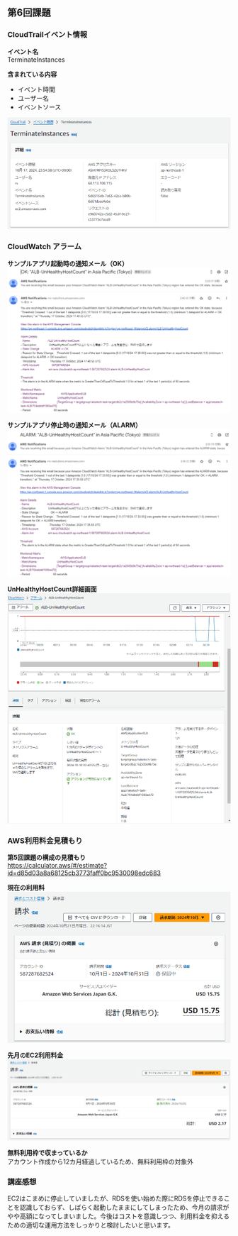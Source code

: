 ## 第6回課題

### CloudTrailイベント情報

**イベント名**  
TerminateInstances

**含まれている内容**  
- イベント時間
- ユーザー名
- イベントソース

![](image/cloudtrail-event-info.png)

### CloudWatch アラーム

**サンプルアプリ起動時の通知メール（OK）**  
![](image/cloudwatch-ok.png)  

**サンプルアプリ停止時の通知メール（ALARM）**  
![](image/cloudwatch-alarm.png)  

**UnHealthyHostCount詳細画面**  
![](image/unhealthyhostcount-detail.png)  

### AWS利用料金見積もり
**第5回課題の構成の見積もり**  
https://calculator.aws/#/estimate?id=d85d03a8a68125cb3773faff0bc9530098edc683  

**現在の利用料**  
![](image/current-billing-overview.png)  

**先月のEC2利用料金**  
![](image/last-month-cost.png)  

**無料利用枠で収まっているか**  
アカウント作成から12カ月経過しているため、無料利用枠の対象外

### 講座感想
EC2はこまめに停止していましたが、RDSを使い始めた際にRDSを停止できることを認識しておらず、しばらく起動したままにしてしまったため、今月の請求がやや高額になってしまいました。今後はコストを意識しつつ、利用料金を抑えるための適切な運用方法をしっかりと検討したいと思います。
